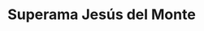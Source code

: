 ---
title: "Superama Jesús del Monte"
url: /ciudad-de-mexico/superama-jesus-del-monte/
shop: Supermarkt
---
